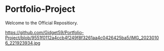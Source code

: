# Portfolio-Project

Welcome to the Official Repositiory.

https://github.com/Gidget59/Portfolio-Project/blob/9551f0112a4ccb4f249f8f3261aa4c0426425ba5/IMG_20230106_221923934.jpg
